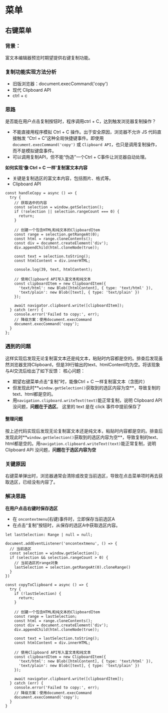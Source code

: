 # 菜单

## 右键菜单
### 背景：
富文本编辑器预览时期望提供右键复制功能。

### 复制功能实现方法分析
- 旧版浏览器：document.execCommand('copy')
- 现代 Clipboard API
- ctrl + c

### 思路
是否能在用户点击复制按钮时，程序调用ctrl + C，达到触发浏览器复制操作？
- 不能直接用程序模拟 Ctrl + C 操作。出于安全原因，浏览器不允许 JS 代码直接触发 “Ctrl + C”这种全局快捷键事件。即使用 `document.execCommand('copy')` 或 `Clipboard API`，也只是调用复制操作，而不是模拟键盘事件。
- 可以调用复制API，但不能“伪造”一个Ctrl + C事件让浏览器自动处理。

**如何实现‘像 Ctrl + C 一样’复制富文本内容**
- 关键是复制选区的富文本内容，包括图片、格式等。
- Clipboard API

```
const handleCopy = async () => {
  try {
    // 获取选中的内容
    const selection = window.getSelection();
    if (!selection || selection.rangeCount === 0) {
      return;
    }
    
    // 创建一个包含HTML和纯文本的ClipboardItem
    const range = selection.getRangeAt(0);
    const html = range.cloneContents();
    const div = document.createElement('div');
    div.appendChild(html.cloneNode(true));
    
    const text = selection.toString();
    const htmlContent = div.innerHTML;

    console.log(39, text, htmlContent);
    
    // 使用Clipboard API写入富文本和纯文本
    const clipboardItem = new ClipboardItem({
      'text/html': new Blob([htmlContent], { type: 'text/html' }),
      'text/plain': new Blob([text], { type: 'text/plain' })
    });
    
    await navigator.clipboard.write([clipboardItem]);
  } catch (err) {
    console.error('Failed to copy:', err);
    // 降级方案：使用document.execCommand
    document.execCommand('copy');
  }
};

```

### 遇到的问题
这样实现后发现无论复制富文本还是纯文本，粘贴时内容都是空的。排查后发现虽然浏览器支持Clipboard，但是39行输出的text、htmlContent均为空。将该现象与AI交流后给出了如下反馈：
核心问题：
- 期望右键菜单点击“复制”时，能像Ctrl + C 一样复制富文本（含图片）
- 但发现此时**`window.getSelection()`获取到的选区内容为空**，导致复制的text、html都是空的。
- 用`navigation.clipboard.writeText(text)`能正常复制，说明 Clipboard API 没问题，**问题在于选区**。 这里的 text 是在 click 事件中提前保存了

#### 整理问题
按上述代码实现后发现无论复制富文本还是纯文本，粘贴时内容都是空的。排查后发现此时**`window.getSelection()`获取到的选区内容为空**，导致复制的text、html都是空的。用`navigation.clipboard.writeText(text)`能正常复制，说明 Clipboard API 没问题，**问题在于选区内容为空**


### 关键原因
右键菜单弹出时，浏览器通常会清除或改变当前选区，导致在点击菜单项时再去获取选区，已经没有内容了。


### 解决思路
**在用户点击右键时保存选区**
- 在 `oncontextmenu`(右键)事件时，立即保存当前选区A
- 在点击“复制”按钮时，从保存的选区A中获取选区内容。
```
let lastSelection: Range | null = null;

document.addEventListener('oncontextmenu', () => {
  // 当前选区
  const selection = window.getSelection();
  if (selection && selection.rangeCount > 0) {
    // 当前选区的range对象
    lastSelection = selection.getRangeAt(0).cloneRange()
  }
})

const copyToClipboard = async () => {
  try {
    if (!lastSelection) {
      return;
    }
    
    // 创建一个包含HTML和纯文本的ClipboardItem
    const range = lastSelection;
    const html = range.cloneContents();
    const div = document.createElement('div');
    div.appendChild(html.cloneNode(true));
    
    const text = lastSelection.toString();
    const htmlContent = div.innerHTML;
    
    // 使用Clipboard API写入富文本和纯文本
    const clipboardItem = new ClipboardItem({
      'text/html': new Blob([htmlContent], { type: 'text/html' }),
      'text/plain': new Blob([text], { type: 'text/plain' })
    });
    
    await navigator.clipboard.write([clipboardItem]);
  } catch (err) {
    console.error('Failed to copy:', err);
    // 降级方案：使用document.execCommand
    document.execCommand('copy');
  }
}
```

